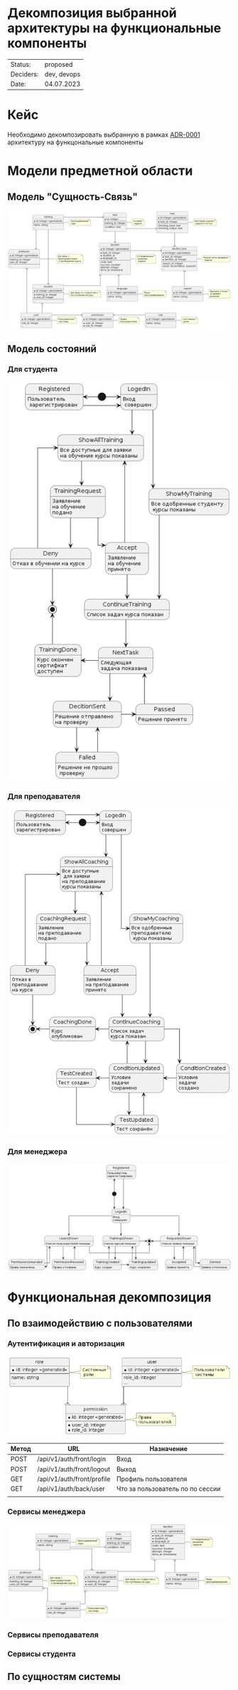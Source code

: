 Декомпозиция выбранной архитектуры на функциональные компоненты
=========
|          |                                                                   |
|----------|-------------------------------------------------------------------|
|Status:   | proposed 
|Deciders: | dev, devops                                                       |
|Date:     | 04.07.2023                                                        |

# Кейс

Необходимо декомпозировать выбранную в рамках [ADR-0001](../ADR-0001/README.md) архитектуру на функцональные компоненты

# Модели предметной области 

## Модель "Сущность-Связь"  

![](wsd/ER.png)

## Модель состояний

### Для студента
![](wsd/States%20of%20a%20student.png)

### Для преподавателя
![](wsd/States%20of%20a%20professor.png)

### Для менеджера
![](wsd/States%20of%20a%20manager.png)

# Функциональная декомпозиция

## По взаимодействию с пользователями

### Аутентификация и авторизация

![](wsd/ER%20Auth.png)


| Метод   | URL                         | Назначение                           |
|---------|-----------------------------|--------------------------------------| 
| POST    |/api/v1/auth/front/login     | Вход                                 |
| POST    |/api/v1/auth/front/logout    | Выход                                |
| GET     |/api/v1/auth/front/profile   | Профиль пользователя                 |
| GET     |/api/v1/auth/back/user       | Что за пользователь по по сессии     |
|         |                             |                                      |


### Сервисы менеджера

![](wsd/ER%20Manager.png)

### Сервисы преподавателя

### Сервисы студента

## По сущностям системы
